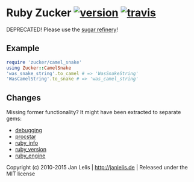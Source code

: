 # Ruby Zucker [![version](https://badge.fury.io/rb/zucker.svg)](http://badge.fury.io/rb/zucker) [![travis](https://travis-ci.org/janlelis/zucker.png?branch=master)](https://travis-ci.org/janlelis/zucker)

DEPRECATED! Please use the [sugar refinery](http://github.com/janlelis/sugar_refinery)!

## Example

```ruby
require 'zucker/camel_snake'
using Zucker::CamelSnake
'was_snake_string'.to_camel # => 'WasSnakeString'
'WasCamelString'.to_snake # => 'was_camel_string'
```

## Changes

Missing former functionality? It might have been extracted to separate gems:

* [debugging](https://github.com/janlelis/debugging)
* [procstar](https://github.com/janlelis/procstar)
* [ruby_info](https://github.com/janlelis/ruby_info)
* [ruby_version](https://github.com/janlelis/ruby_version)
* [ruby_engine](https://github.com/janlelis/ruby_engine)

Copyright (c) 2010-2015 Jan Lelis | http://janlelis.de | Released under the MIT license

